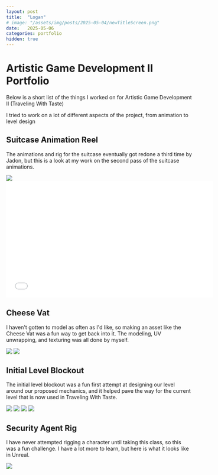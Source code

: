 ```yaml
---
layout: post
title:  "Logan"
# image: "/assets/img/posts/2025-05-04/newTitleScreen.png"
date:   2025-05-06
categories: portfolio
hidden: true
---
```


# Artistic Game Development II Portfolio

Below is a short list of the things I worked on for Artistic Game Development II (Traveling With Taste)

I tried to work on a lot of different aspects of the project, from animation to level design

## Suitcase Animation Reel

The animations and rig for the suitcase eventually got redone a third time by Jadon, but this is a look at my work on the second pass of the suitcase animations.

<p class="hstack">
	<img src="/assets/img/posts/art-portfolio-assets/SuitcaseAnimReel.mp4" />
    <iframe width="560" height="315" src="/assets/img/art-portfolio-assets/SuitcaseAnimReel.mp4" frameborder="0" allowfullscreen></iframe>
</p>

## Cheese Vat

I haven't gotten to model as often as I'd like, so making an asset like the Cheese Vat was a fun way to get back into it. The modeling, UV unwrapping, and texturing was all done by myself.

<p class="hstack">
	<img src="/assets/img/posts/art-portfolio-assets/CheeseVatSS.png" />
    <img src="/assets/img/posts/art-portfolio-assets/CheeseVatSSWireframe.png" />
</p>

## Initial Level Blockout

The initial level blockout was a fun first attempt at designing our level around our proposed mechanics, and it helped pave the way for the current level that is now used in Traveling With Taste.

<p class="hstack">
	<img src="/assets/img/posts/art-portfolio-assets/InitialBlockout01.png" />
    <img src="/assets/img/posts/art-portfolio-assets/InitialBlockout02.png" />
    <img src="/assets/img/posts/art-portfolio-assets/InitialBlockout03.png" />
    <img src="/assets/img/posts/art-portfolio-assets/InitialBlockout04.png" />
</p>

## Security Agent Rig

I have never attempted rigging a character until taking this class, so this was a fun challenge. I have a lot more to learn, but here is what it looks like in Unreal.

<p class="hstack">
	<img src="/assets/img/posts/art-portfolio-assets/SecurityAgentRigSS.png" />
</p>